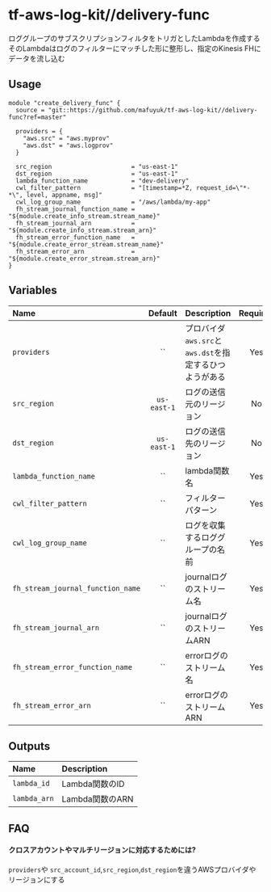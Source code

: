 # tf-aws-log-kit//delivery-func
ロググループのサブスクリプションフィルタをトリガとしたLambdaを作成する
そのLambdaはログのフィルターにマッチした形に整形し、指定のKinesis FHにデータを流し込む

## Usage

```hcl
module "create_delivery_func" {
  source = "git::https://github.com/mafuyuk/tf-aws-log-kit//delivery-func?ref=master"

  providers = {
    "aws.src" = "aws.myprov"
    "aws.dst" = "aws.logprov"
  }

  src_region                      = "us-east-1"
  dst_region                      = "us-east-1"
  lambda_function_name            = "dev-delivery"
  cwl_filter_pattern              = "[timestamp=*Z, request_id=\"*-*\", level, appname, msg]"
  cwl_log_group_name              = "/aws/lambda/my-app"
  fh_stream_journal_function_name = "${module.create_info_stream.stream_name}"
  fh_stream_journal_arn           = "${module.create_info_stream.stream_arn}"
  fh_stream_error_function_name   = "${module.create_error_stream.stream_name}"
  fh_stream_error_arn             = "${module.create_error_stream.stream_arn}"
}
```



## Variables
|  Name                             |  Default    |  Description                                       | Required |
|:----------------------------------|:-----------:|:---------------------------------------------------|:--------:|
| `providers`                       | ``          | プロバイダ `aws.src`と`aws.dst`を指定するひつようがある | Yes      |
| `src_region`                      | `us-east-1` | ログの送信元のリージョン                              | No       |
| `dst_region`                      | `us-east-1` | ログの送信先のリージョン                              | No       |
| `lambda_function_name`            | ``          | lambda関数名                                       | Yes       |
| `cwl_filter_pattern`              | ``          | フィルターパターン                                   | Yes      |
| `cwl_log_group_name`              | ``          | ログを収集するロググループの名前                       | Yes      |
| `fh_stream_journal_function_name` | ``          | journalログのストリーム名                            | Yes      |
| `fh_stream_journal_arn`           | ``          | journalログのストリームARN                           | Yes      |
| `fh_stream_error_function_name`   | ``          | errorログのストリーム名                              | Yes      |
| `fh_stream_error_arn`             | ``          | errorログのストリームARN                             | Yes      |


## Outputs
| Name          | Description    |
|:--------------|:---------------|
| `lambda_id`   | Lambda関数のID  |
| `lambda_arn` | Lambda関数のARN |

## FAQ
#### クロスアカウントやマルチリージョンに対応するためには?
`providers`や `src_account_id`,`src_region`,`dst_region`を違うAWSプロバイダやリージョンにする
